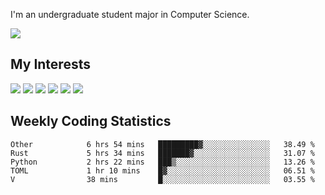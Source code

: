 I'm an undergraduate student major in Computer Science.

![](https://github-readme-stats.vercel.app/api?username=littzhch&theme=radical)

## My Interests

![](https://img.shields.io/badge/Python-3776AB?style=flat&labelColor=FFD43B&logoColor=3776AB&logo=python)
![](https://img.shields.io/badge/C-00599C?style=flat&labelColor=01427d&logoColor=6295cb&logo=c)
![](https://img.shields.io/badge/Rust-ffffff?style=flat&labelColor=ffffff&logoColor=000000&logo=rust)
![](https://img.shields.io/badge/LaTeX-008080?style=flat&labelColor=eeece5&logoColor=008080&logo=latex)
![](https://img.shields.io/badge/OpenGL-5487b2?style=flat&labelColor=ffffff&logoColor=5487b2&logo=opengl)
![](https://img.shields.io/badge/archlinux-1793d1?style=flat&labelColor=333333&logoColor=1793d1&logo=archlinux)

## Weekly Coding Statistics
<!--START_SECTION:waka-->

```text
Other            6 hrs 54 mins   █████████▓░░░░░░░░░░░░░░░   38.49 %
Rust             5 hrs 34 mins   ███████▓░░░░░░░░░░░░░░░░░   31.07 %
Python           2 hrs 22 mins   ███▒░░░░░░░░░░░░░░░░░░░░░   13.26 %
TOML             1 hr 10 mins    █▓░░░░░░░░░░░░░░░░░░░░░░░   06.51 %
V                38 mins         █░░░░░░░░░░░░░░░░░░░░░░░░   03.55 %
```

<!--END_SECTION:waka-->
